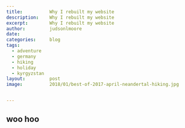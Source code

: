 ```yaml
---
title:			Why I rebuilt my website
description:	Why I rebuilt my website
excerpt:		Why I rebuilt my website
author:			judsonlmoore
date:			
categories:		blog
tags:			
  - adventure
  - germany
  - hiking
  - holiday
  - kyrgyzstan
layout:			post
image:			2018/01/best-of-2017-april-neandertal-hiking.jpg


---
```


## woo hoo
